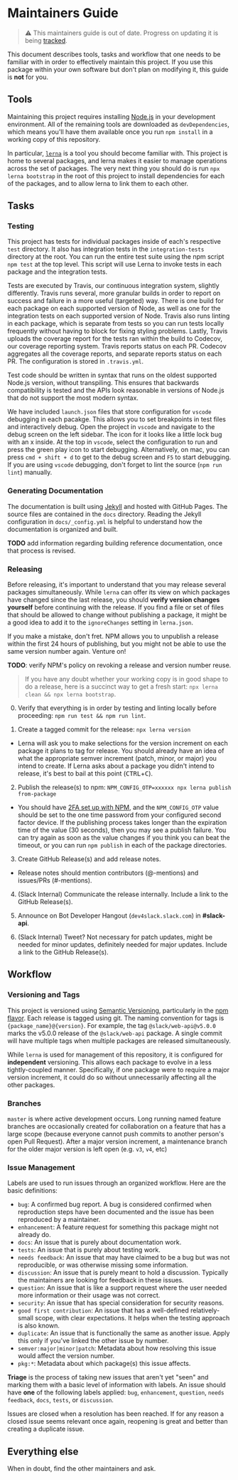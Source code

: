# Maintainers Guide

> ⚠️ This maintainers guide is out of date. Progress on updating it is being [tracked](https://github.com/slackapi/node-slack-sdk/issues/748).

This document describes tools, tasks and workflow that one needs to be familiar with in order to effectively maintain
this project. If you use this package within your own software but don't plan on modifying it, this guide is
**not** for you.

## Tools

Maintaining this project requires installing [Node.js](https://nodejs.org) in your development environment. All of the
remaining tools are downloaded as `devDependencies`, which means you'll have them available once you run `npm install`
in a working copy of this repository.

In particular, [`lerna`](https://lerna.js.org/) is a tool you should become familiar with. This project is home to
several packages, and lerna makes it easier to manage operations across the set of packages. The very next thing you
should do is run `npx lerna bootstrap` in the root of this project to install dependencies for each of the packages,
and to allow lerna to link them to each other.

## Tasks

### Testing

This project has tests for individual packages inside of each's respective `test` directory. It also has
integration tests in the `integration-tests` directory at the root. You can run the entire test suite using the npm
script `npm test` at the top level. This script will use Lerna to invoke tests in each package and the integration
tests.

Tests are executed by Travis, our continuous integration system, slightly differently. Travis runs several, more
granular builds in order to report on success and failure in a more useful (targeted) way. There is one build for each
package on each supported version of Node, as well as one for the integration tests on each supported version of Node.
Travis also runs linting in each package, which is separate from tests so you can run tests locally frequently without
having to block for fixing styling problems. Lastly, Travis uploads the coverage report for the tests ran within the
build to Codecov, our coverage reporting system. Travis reports status on each PR. Codecov aggregates all the coverage
reports, and separate reports status on each PR. The configuration is stored in `.travis.yml`.

Test code should be written in syntax that runs on the oldest supported Node.js version, without transpiling. This
ensures that backwards compatibility is tested and the APIs look reasonable in versions of Node.js that do not support
the most modern syntax.

We have included `launch.json` files that store configuration for `vscode` debugging in each pacakge. This allows you to set breakpoints in test files and interactively debug. Open the project in `vscode` and navigate to the debug screen on the left sidebar. The icon for it looks like a little lock bug with an x inside. At the top in `vscode`, select the configuration to run and press the green play icon to start debugging. Alternatively, on mac, you can press `cmd + shift + d` to get to the debug screen and `F5` to start debugging. If you are using `vscode` debugging, don't forget to lint the source (`npm run lint`) manually.

### Generating Documentation

The documentation is built using [Jekyll](https://jekyllrb.com/) and hosted with GitHub Pages. The source files are
contained in the `docs` directory. Reading the Jekyll configuration in `docs/_config.yml` is helpful to understand how
the documentation is organized and built.

**TODO** add information regarding building reference documentation, once that process is revised.

### Releasing

Before releasing, it's important to understand that you may release several packages simultaneously. While `lerna` can
offer its view on which packages have changed since the last release, you should **verify version changes yourself**
before continuing with the release. If you find a file or set of files that should be allowed to change without
publishing a package, it might be a good idea to add it to the `ignoreChanges` setting in `lerna.json`.

If you make a mistake, don't fret. NPM allows you to unpublish a release within the first 24 hours of publishing, but
you might not be able to use the same version number again. Venture on!

**TODO**: verify NPM's policy on revoking a release and version number reuse.

> If you have any doubt whether your working copy is in good shape to do a release, here is a succinct way to get a
> fresh start: `npx lerna clean && npx lerna bootstrap`.

0. Verify that everything is in order by testing and linting locally before proceeding: `npm run test && npm run lint`.

1. Create a tagged commit for the release: `npx lerna version`
  * Lerna will ask you to make selections for the version increment on each package it plans to tag for release. You
    should already have an idea of what the appropriate semver increment (patch, minor, or major) you intend to create.
    If Lerna asks about a package you didn't intend to release, it's best to bail at this point
    (<kbd>CTRL</kbd>+<kbd>C</kbd>).

2. Publish the release(s) to npm: `NPM_CONFIG_OTP=xxxxxx npx lerna publish from-package`
  * You should have [2FA set up with NPM](https://docs.npmjs.com/about-two-factor-authentication), and the
    `NPM_CONFIG_OTP` value should be set to the one time password from your configured second factor device. If the
    publishing process takes longer than the expiration time of the value (30 seconds), then you may see a publish
    failure. You can try again as soon as the value changes if you think you can beat the timeout, or you can run
    `npm publish` in each of the package directories.

3. Create GitHub Release(s) and add release notes.
  * Release notes should mention contributors (@-mentions) and issues/PRs (#-mentions).

4. (Slack Internal) Communicate the release internally. Include a link to the GitHub Release(s).

5. Announce on Bot Developer Hangout (`dev4slack.slack.com`) in **#slack-api**.

6. (Slack Internal) Tweet? Not necessary for patch updates, might be needed for minor updates, definitely needed for
   major updates. Include a link to the GitHub Release(s).

## Workflow

### Versioning and Tags

This project is versioned using [Semantic Versioning](http://semver.org/), particularly in the [npm
flavor](https://docs.npmjs.com/getting-started/semantic-versioning). Each release is tagged using git. The naming
convention for tags is `{package_name}@{version}`. For example, the tag `@slack/web-api@v5.0.0` marks the v5.0.0 release
of the `@slack/web-api` package. A single commit will have multiple tags when multiple packages are released
simultaneously.

While `lerna` is used for management of this repository, it is configured for **independent** versioning. This allows
each package to evolve in a less tightly-coupled manner. Specifically, if one package were to require a major version
increment, it could do so without unnecessarily affecting all the other packages.

### Branches

`master` is where active development occurs. Long running named feature branches are occasionally created for
collaboration on a feature that has a large scope (because everyone cannot push commits to another person's open Pull
Request). After a major version increment, a maintenance branch for the older major version is left open (e.g. `v3`,
`v4`, etc)

### Issue Management

Labels are used to run issues through an organized workflow. Here are the basic definitions:

* `bug`: A confirmed bug report. A bug is considered confirmed when reproduction steps have been documented and the
  issue has been reproduced by a maintainer.
* `enhancement`: A feature request for something this package might not already do.
* `docs`: An issue that is purely about documentation work.
* `tests`: An issue that is purely about testing work.
* `needs feedback`: An issue that may have claimed to be a bug but was not reproducible, or was otherwise missing some
  information.
* `discussion`: An issue that is purely meant to hold a discussion. Typically the maintainers are looking for feedback
  in these issues.
* `question`: An issue that is like a support request where the user needed more information or their usage was not
  correct.
* `security`: An issue that has special consideration for security reasons.
* `good first contribution`: An issue that has a well-defined relatively-small scope, with clear expectations. It helps
  when the testing approach is also known.
* `duplicate`: An issue that is functionally the same as another issue. Apply this only if you've linked the other issue
  by number.
* `semver:major|minor|patch`: Metadata about how resolving this issue would affect the version number.
* `pkg:*`: Metadata about which package(s) this issue affects.

**Triage** is the process of taking new issues that aren't yet "seen" and marking them with a basic level of information
with labels. An issue should have **one** of the following labels applied: `bug`, `enhancement`, `question`,
`needs feedback`, `docs`, `tests`, or `discussion`.

Issues are closed when a resolution has been reached. If for any reason a closed issue seems relevant once again,
reopening is great and better than creating a duplicate issue.

## Everything else

When in doubt, find the other maintainers and ask.
